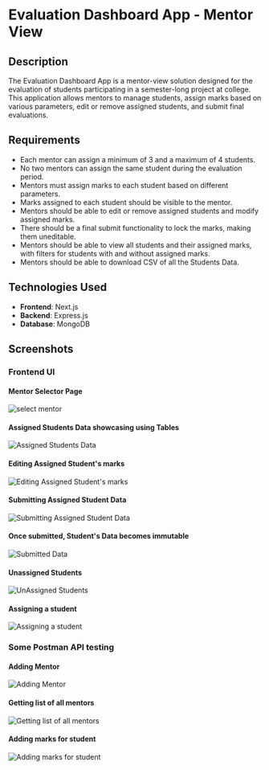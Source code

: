 
# Evaluation Dashboard App - Mentor View

## Description

The Evaluation Dashboard App is a mentor-view solution designed for the evaluation of students participating in a semester-long project at college. This application allows mentors to manage students, assign marks based on various parameters, edit or remove assigned students, and submit final evaluations.

## Requirements

- Each mentor can assign a minimum of 3 and a maximum of 4 students.
- No two mentors can assign the same student during the evaluation period.
- Mentors must assign marks to each student based on different parameters.
- Marks assigned to each student should be visible to the mentor.
- Mentors should be able to edit or remove assigned students and modify assigned marks.
- There should be a final submit functionality to lock the marks, making them uneditable.
- Mentors should be able to view all students and their assigned marks, with filters for students with and without assigned marks.
- Mentors should be able to download CSV of all the Students Data.

## Technologies Used

- **Frontend**: Next.js
- **Backend**: Express.js
- **Database**: MongoDB

## Screenshots

### Frontend UI

#### Mentor Selector Page
![select mentor](https://github.com/noobmaster432/Evaluation-Dashboard/assets/103204431/e018437a-814c-4bcc-94af-f3bd1fd5f147)

#### Assigned Students Data showcasing using Tables
![Assigned Students Data](https://github.com/noobmaster432/Evaluation-Dashboard/assets/103204431/129e120f-274a-4a52-9403-3c9479cc41f6)

#### Editing Assigned Student's marks
![Editing Assigned Student's marks](https://github.com/noobmaster432/Evaluation-Dashboard/assets/103204431/7d4745d8-27c1-4722-a2eb-aa0ef24d09fe)

#### Submitting Assigned Student Data
![Submitting Assigned Student Data](https://github.com/noobmaster432/Evaluation-Dashboard/assets/103204431/865718b2-a7c4-48ec-a129-5e4e9d941155)

#### Once submitted, Student's Data becomes immutable
![Submitted Data](https://github.com/noobmaster432/Evaluation-Dashboard/assets/103204431/89fba07d-55e7-4041-b835-51491ff48db3)

#### Unassigned Students
![UnAssigned Students](https://github.com/noobmaster432/Evaluation-Dashboard/assets/103204431/13306d5d-593c-41d5-84db-4f2cb2b6161a)

#### Assigning a student
![Assigning a student](https://github.com/noobmaster432/Evaluation-Dashboard/assets/103204431/1d840e47-3c86-4250-b86c-3cd7cac16d51)

### Some Postman API testing

#### Adding Mentor
![Adding Mentor](https://github.com/noobmaster432/Evaluation-Dashboard/assets/103204431/a2bb9bc1-8013-459f-8968-20b7d521e6f1)

#### Getting list of all mentors
![Getting list of all mentors](https://github.com/noobmaster432/Evaluation-Dashboard/assets/103204431/5d432cf2-e7d0-4e31-9fd0-3f9cd1169cd4)

#### Adding marks for student
![Adding marks for student](https://github.com/noobmaster432/Evaluation-Dashboard/assets/103204431/11424a5d-6d2f-492f-92db-5c2cddc9ec31)

